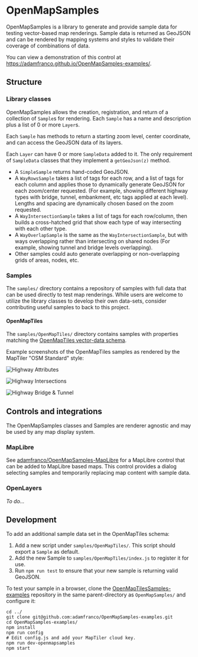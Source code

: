 # OpenMapSamples

OpenMapSamples is a library to generate and provide sample data for testing vector-based map renderings. Sample data is returned as GeoJSON and can be rendered by mapping systems and styles to validate their coverage of combinations of data.

You can view a demonstration of this control at https://adamfranco.github.io/OpenMapSamples-examples/.

## Structure

### Library classes
OpenMapSamples allows the creation, registration, and return of a collection of `Sample`s for rendering. Each `Sample` has a name and description plus a list of 0 or more `Layer`s.

Each `Sample` has methods to return a starting zoom level, center coordinate, and can access the GeoJSON data of its layers.

Each `Layer` can have 0 or more `SampleData` added to it. The only requirement of `SampleData` classes that they implement a `getGeoJson(z)` method.

 * A `SimpleSample` returns hand-coded GeoJSON.
 * A `WayRowsSample` takes a list of tags for each row, and a list of tags for each column and applies those to dynamically generate GeoJSON for each zoom/center requested.  (For example, showing different highway types with bridge, tunnel, embankment, etc tags applied at each level). Lengths and spacing are dynamically chosen based on the zoom requested.
 * A `WayIntersectionSample` takes a list of tags for each row/column, then builds a cross-hatched grid that show each type of way intersecting with each other type.
 * A `WayOverlapSample` is the same as the `WayIntersectionSample`, but with ways overlapping rather than intersecting on shared nodes (For example, showing tunnel and bridge levels overlapping).
 * Other samples could auto generate overlapping or non-overlapping grids of areas, nodes, etc.

### Samples
The `samples/` directory contains a repository of samples with full data that can be used directly to test map renderings. While users are welcome to utilize the library classes to develop their own data-sets, consider contributing useful samples to back to this project.

#### OpenMapTiles
The `samples/OpenMapTiles/` directory contains samples with properties matching the [OpenMapTiles vector-data schema](https://openmaptiles.org/schema/).

Example screenshots of the OpenMapTiles samples as rendered by the MapTiler "OSM Standard" style:

![Highway Attributes](https://user-images.githubusercontent.com/25242/153935470-9e2fb1a6-7577-4b3b-8720-55281bc9b87f.png)

![Highway Intersections](https://user-images.githubusercontent.com/25242/153935474-387884dc-100e-43c7-9b74-b731a0e282ee.png)

![Highway Bridge & Tunnel](https://user-images.githubusercontent.com/25242/153935476-453918ed-41a9-47d7-8190-aa4ebfc4dbd7.png)

## Controls and integrations

The OpenMapSamples classes and Samples are renderer agnostic and may be used by any map display system.

### MapLibre
See [adamfranco/OpenMapSamples-MapLibre](https://github.com/adamfranco/OpenMapSamples-MapLibre) for a MapLibre control that can be added to MapLibre based maps. This control provides a dialog selecting samples and temporarily replacing map content with sample data.

### OpenLayers
_To do..._

## Development

To add an additional sample data set in the OpenMapTiles schema:

1. Add a new script under `samples/OpenMapTiles/`. This script should export a `Sample` as default.
2. Add the new Sample to `samples/OpenMapTiles/index.js` to register it for use.
3. Run `npm run test` to ensure that your new sample is returning valid GeoJSON.

To test your sample in a browser, clone the [OpenMapTilesSamples-examples](https://github.com/adamfranco/OpenMapSamples-examples) repository in the same parent-directory as `OpenMapSamples/` and configure it:

    cd ../
    git clone git@github.com:adamfranco/OpenMapSamples-examples.git
    cd OpenMapSamples-examples/
    npm install
    npm run config
    # Edit config.js and add your MapTiler cloud key.
    npm run dev-openmapsamples
    npm start
